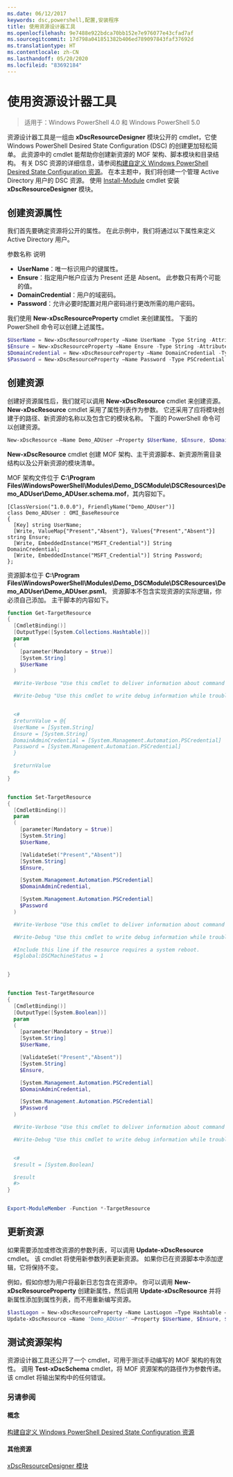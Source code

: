 ```yaml
---
ms.date: 06/12/2017
keywords: dsc,powershell,配置,安装程序
title: 使用资源设计器工具
ms.openlocfilehash: 9e7488e922bdca70bb152e7e976077e43cfad7af
ms.sourcegitcommit: 17d798a041851382b406ed789097843faf37692d
ms.translationtype: HT
ms.contentlocale: zh-CN
ms.lasthandoff: 05/20/2020
ms.locfileid: "83692184"
---
```

# <a name="using-the-resource-designer-tool"></a>使用资源设计器工具

> 适用于：Windows PowerShell 4.0 和 Windows PowerShell 5.0

资源设计器工具是一组由 **xDscResourceDesigner** 模块公开的 cmdlet，它使 Windows PowerShell Desired State Configuration (DSC) 的创建更加轻松简单。 此资源中的 cmdlet 能帮助你创建新资源的 MOF 架构、脚本模块和目录结构。 有关 DSC 资源的详细信息，请参阅[构建自定义 Windows PowerShell Desired State Configuration 资源](authoringResource.md)。 在本主题中，我们将创建一个管理 Active Directory 用户的 DSC 资源。 使用 [Install-Module](/powershell/module/PowershellGet/Install-Module) cmdlet 安装 **xDscResourceDesigner** 模块。

## <a name="creating-resource-properties"></a>创建资源属性
我们首先要确定资源将公开的属性。 在此示例中，我们将通过以下属性来定义 Active Directory 用户。

参数名称  说明

* **UserName**：唯一标识用户的键属性。
* **Ensure**：指定用户帐户应该为 Present 还是 Absent。 此参数只有两个可能的值。
* **DomainCredential**：用户的域密码。
* **Password**：允许必要时配置对用户密码进行更改所需的用户密码。

我们使用 **New-xDscResourceProperty** cmdlet 来创建属性。 下面的 PowerShell 命令可以创建上述属性。

```powershell
$UserName = New-xDscResourceProperty –Name UserName -Type String -Attribute Key
$Ensure = New-xDscResourceProperty –Name Ensure -Type String -Attribute Write –ValidateSet "Present", "Absent"
$DomainCredential = New-xDscResourceProperty –Name DomainCredential -Type PSCredential -Attribute Write
$Password = New-xDscResourceProperty –Name Password -Type PSCredential -Attribute Write
```

## <a name="create-the-resource"></a>创建资源

创建好资源属性后，我们就可以调用 **New-xDscResource** cmdlet 来创建资源。 **New-xDscResource** cmdlet 采用了属性列表作为参数。 它还采用了应将模块创建于的路径、新资源的名称以及包含它的模块名称。 下面的 PowerShell 命令可以创建资源。

```powershell
New-xDscResource –Name Demo_ADUser –Property $UserName, $Ensure, $DomainCredential, $Password –Path 'C:\Program Files\WindowsPowerShell\Modules' –ModuleName Demo_DSCModule
```

**New-xDscResource** cmdlet 创建 MOF 架构、主干资源脚本、新资源所需目录结构以及公开新资源的模块清单。

MOF 架构文件位于 **C:\Program Files\WindowsPowerShell\Modules\Demo_DSCModule\DSCResources\Demo_ADUser\Demo_ADUser.schema.mof**，其内容如下。

```
[ClassVersion("1.0.0.0"), FriendlyName("Demo_ADUser")]
class Demo_ADUser : OMI_BaseResource
{
  [Key] string UserName;
  [Write, ValueMap{"Present","Absent"}, Values{"Present","Absent"}] string Ensure;
  [Write, EmbeddedInstance("MSFT_Credential")] String DomainCredential;
  [Write, EmbeddedInstance("MSFT_Credential")] String Password;
};
```

资源脚本位于 **C:\Program Files\WindowsPowerShell\Modules\Demo_DSCModule\DSCResources\Demo_ADUser\Demo_ADUser.psm1**。
资源脚本不包含实现资源的实际逻辑，你必须自己添加。 主干脚本的内容如下。

```powershell
function Get-TargetResource
{
  [CmdletBinding()]
  [OutputType([System.Collections.Hashtable])]
  param
  (
    [parameter(Mandatory = $true)]
    [System.String]
    $UserName
  )

  #Write-Verbose "Use this cmdlet to deliver information about command processing."

  #Write-Debug "Use this cmdlet to write debug information while troubleshooting."


  <#
  $returnValue = @{
  UserName = [System.String]
  Ensure = [System.String]
  DomainAdminCredential = [System.Management.Automation.PSCredential]
  Password = [System.Management.Automation.PSCredential]
  }

  $returnValue
  #>
}


function Set-TargetResource
{
  [CmdletBinding()]
  param
  (
    [parameter(Mandatory = $true)]
    [System.String]
    $UserName,

    [ValidateSet("Present","Absent")]
    [System.String]
    $Ensure,

    [System.Management.Automation.PSCredential]
    $DomainAdminCredential,

    [System.Management.Automation.PSCredential]
    $Password
  )

  #Write-Verbose "Use this cmdlet to deliver information about command processing."

  #Write-Debug "Use this cmdlet to write debug information while troubleshooting."

  #Include this line if the resource requires a system reboot.
  #$global:DSCMachineStatus = 1


}


function Test-TargetResource
{
  [CmdletBinding()]
  [OutputType([System.Boolean])]
  param
  (
    [parameter(Mandatory = $true)]
    [System.String]
    $UserName,

    [ValidateSet("Present","Absent")]
    [System.String]
    $Ensure,

    [System.Management.Automation.PSCredential]
    $DomainAdminCredential,

    [System.Management.Automation.PSCredential]
    $Password
  )

  #Write-Verbose "Use this cmdlet to deliver information about command processing."

  #Write-Debug "Use this cmdlet to write debug information while troubleshooting."


  <#
  $result = [System.Boolean]

  $result
  #>
}


Export-ModuleMember -Function *-TargetResource
```

## <a name="updating-the-resource"></a>更新资源

如果需要添加或修改资源的参数列表，可以调用 **Update-xDscResource** cmdlet。 该 cmdlet 将使用新参数列表更新资源。 如果你已在资源脚本中添加逻辑，它将保持不变。

例如，假如你想为用户将最新日志包含在资源中。 你可以调用 **New-xDscResourceProperty** 创建新属性，然后调用 **Update-xDscResource** 并将新属性添加到属性列表，而不用重新编写资源。

```powershell
$lastLogon = New-xDscResourceProperty –Name LastLogon –Type Hashtable –Attribute Write –Description "For mapping users to their last log on time"
Update-xDscResource –Name 'Demo_ADUser' –Property $UserName, $Ensure, $DomainCredential, $Password, $lastLogon -Force
```

## <a name="testing-a-resource-schema"></a>测试资源架构

资源设计器工具还公开了一个 cmdlet，可用于测试手动编写的 MOF 架构的有效性。 调用 **Test-xDscSchema** cmdlet，将 MOF 资源架构的路径作为参数传递。 该 cmdlet 将输出架构中的任何错误。

### <a name="see-also"></a>另请参阅

#### <a name="concepts"></a>概念
[构建自定义 Windows PowerShell Desired State Configuration 资源](authoringResource.md)

#### <a name="other-resources"></a>其他资源
[xDscResourceDesigner 模块](https://www.powershellgallery.com/packages/xDscResourceDesigner/1.12.0.0)
